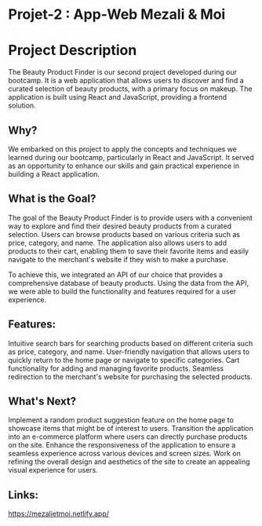 # Projet-2 : App-Web Mezali & Moi

# Project Description

The Beauty Product Finder is our second project developed during our bootcamp. It is a web application that allows users to discover and find a curated selection of beauty products, with a primary focus on makeup. The application is built using React and JavaScript, providing a frontend solution.

## Why?

We embarked on this project to apply the concepts and techniques we learned during our bootcamp, particularly in React and JavaScript. It served as an opportunity to enhance our skills and gain practical experience in building a React application.

## What is the Goal?

The goal of the Beauty Product Finder is to provide users with a convenient way to explore and find their desired beauty products from a curated selection. Users can browse products based on various criteria such as price, category, and name. The application also allows users to add products to their cart, enabling them to save their favorite items and easily navigate to the merchant's website if they wish to make a purchase.

To achieve this, we integrated an API of our choice that provides a comprehensive database of beauty products. Using the data from the API, we were able to build the functionality and features required for a user experience.

## Features:

Intuitive search bars for searching products based on different criteria such as price, category, and name.
User-friendly navigation that allows users to quickly return to the home page or navigate to specific categories.
Cart functionality for adding and managing favorite products.
Seamless redirection to the merchant's website for purchasing the selected products.

## What's Next?

Implement a random product suggestion feature on the home page to showcase items that might be of interest to users.
Transition the application into an e-commerce platform where users can directly purchase products on the site.
Enhance the responsiveness of the application to ensure a seamless experience across various devices and screen sizes.
Work on refining the overall design and aesthetics of the site to create an appealing visual experience for users.

## Links:
https://mezalietmoi.netlify.app/
